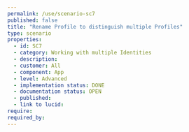 ```yaml
---
permalink: /use/scenario-sc7
published: false
title: "Rename Profile to distinguish multiple Profiles"
type: scenario
properties:
  - id: SC7
  - category: Working with multiple Identities
  - description: 
  - customer: All
  - component: App
  - level: Advanced
  - implementation status: DONE
  - documentation status: OPEN
  - published: 
  - link to lucid: 
require:
required_by:
---
```

